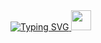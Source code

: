 <a href="https://git.io/typing-svg">
  <img src="https://readme-typing-svg.herokuapp.com?font=Fira+Code&pause=3000&center=true&width=435&lines=Hi+there%2C+I'm+Vadim.+Computer+science+student%2C+.Net+programmer" alt="Typing SVG" />
</a>
<img src="https://github.com/blackcater/blackcater/raw/main/images/Hi.gif" height="32"/></h1>

